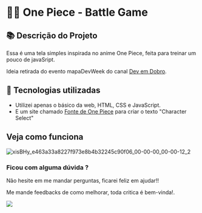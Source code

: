 # 🏴‍☠️ One Piece - Battle Game

## 📚 Descrição do Projeto

Essa é uma tela simples inspirada no anime One Piece, feita para treinar um pouco de javaSript.

Ideia retirada do evento mapaDevWeek do canal <a href="https://www.youtube.com/c/DevemDobro">Dev em Dobro</a>.

## 👾 Tecnologias utilizadas

 * Utilizei apenas o básico da web, HTML, CSS e JavaScript.
 * E um site chamado <a href="https://fontmeme.com/pt/fonte-de-one-piece/"> Fonte de One Piece</a> para criar o texto "Character Select"
 
## Veja como funciona

![xisBHy_e463a33a8227f973e8b4b32245c90f06_00-00-00_00-00-12_2](https://user-images.githubusercontent.com/77053593/174194357-85bb11c9-e619-487d-8fd9-3b950c0e3334.gif)

### Ficou com alguma dúvida ?

Não hesite em me mandar perguntas, ficarei feliz em ajudar!!

Me mande feedbacks de como melhorar, toda critica é bem-vinda!.

 <a href="https://www.linkedin.com/in/emerson-silva-32441717a/" alt="Linkedin">
    <img src="https://img.shields.io/badge/-Linkedin-1C1C1C?style=for-the-badge&logo=Linkedin&logoColor=00FFFF&link=https://www.linkedin.com/in/emerson-silva-32441717a/"/>
  </a>
